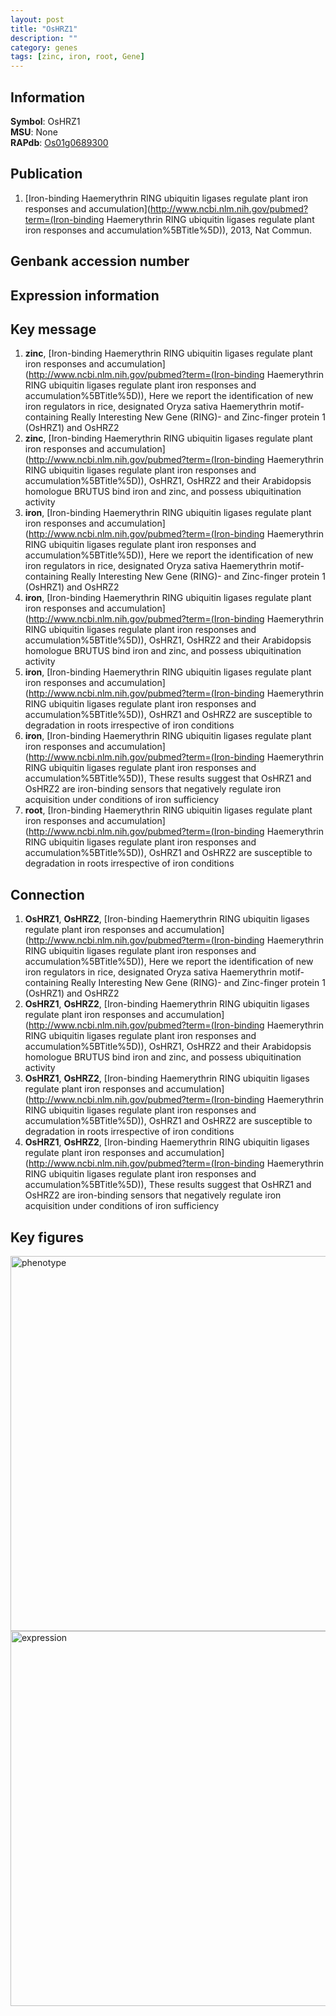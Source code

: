 ```yaml
---
layout: post
title: "OsHRZ1"
description: ""
category: genes
tags: [zinc, iron, root, Gene]
---
```


## Information
__Symbol__: OsHRZ1  
__MSU__: None  
__RAPdb__: [Os01g0689300](http://rapdb.dna.affrc.go.jp/viewer/gbrowse_details/irgsp1?name=Os01g0689300)  

## Publication
1. [Iron-binding Haemerythrin RING ubiquitin ligases regulate plant iron responses and accumulation](http://www.ncbi.nlm.nih.gov/pubmed?term=(Iron-binding Haemerythrin RING ubiquitin ligases regulate plant iron responses and accumulation%5BTitle%5D)), 2013, Nat Commun.

## Genbank accession number

## Expression information

## Key message
1. __zinc__, [Iron-binding Haemerythrin RING ubiquitin ligases regulate plant iron responses and accumulation](http://www.ncbi.nlm.nih.gov/pubmed?term=(Iron-binding Haemerythrin RING ubiquitin ligases regulate plant iron responses and accumulation%5BTitle%5D)),  Here we report the identification of new iron regulators in rice, designated Oryza sativa Haemerythrin motif-containing Really Interesting New Gene (RING)- and Zinc-finger protein 1 (OsHRZ1) and OsHRZ2
2. __zinc__, [Iron-binding Haemerythrin RING ubiquitin ligases regulate plant iron responses and accumulation](http://www.ncbi.nlm.nih.gov/pubmed?term=(Iron-binding Haemerythrin RING ubiquitin ligases regulate plant iron responses and accumulation%5BTitle%5D)),  OsHRZ1, OsHRZ2 and their Arabidopsis homologue BRUTUS bind iron and zinc, and possess ubiquitination activity
3. __iron__, [Iron-binding Haemerythrin RING ubiquitin ligases regulate plant iron responses and accumulation](http://www.ncbi.nlm.nih.gov/pubmed?term=(Iron-binding Haemerythrin RING ubiquitin ligases regulate plant iron responses and accumulation%5BTitle%5D)),  Here we report the identification of new iron regulators in rice, designated Oryza sativa Haemerythrin motif-containing Really Interesting New Gene (RING)- and Zinc-finger protein 1 (OsHRZ1) and OsHRZ2
4. __iron__, [Iron-binding Haemerythrin RING ubiquitin ligases regulate plant iron responses and accumulation](http://www.ncbi.nlm.nih.gov/pubmed?term=(Iron-binding Haemerythrin RING ubiquitin ligases regulate plant iron responses and accumulation%5BTitle%5D)),  OsHRZ1, OsHRZ2 and their Arabidopsis homologue BRUTUS bind iron and zinc, and possess ubiquitination activity
5. __iron__, [Iron-binding Haemerythrin RING ubiquitin ligases regulate plant iron responses and accumulation](http://www.ncbi.nlm.nih.gov/pubmed?term=(Iron-binding Haemerythrin RING ubiquitin ligases regulate plant iron responses and accumulation%5BTitle%5D)),  OsHRZ1 and OsHRZ2 are susceptible to degradation in roots irrespective of iron conditions
6. __iron__, [Iron-binding Haemerythrin RING ubiquitin ligases regulate plant iron responses and accumulation](http://www.ncbi.nlm.nih.gov/pubmed?term=(Iron-binding Haemerythrin RING ubiquitin ligases regulate plant iron responses and accumulation%5BTitle%5D)),  These results suggest that OsHRZ1 and OsHRZ2 are iron-binding sensors that negatively regulate iron acquisition under conditions of iron sufficiency
7. __root__, [Iron-binding Haemerythrin RING ubiquitin ligases regulate plant iron responses and accumulation](http://www.ncbi.nlm.nih.gov/pubmed?term=(Iron-binding Haemerythrin RING ubiquitin ligases regulate plant iron responses and accumulation%5BTitle%5D)),  OsHRZ1 and OsHRZ2 are susceptible to degradation in roots irrespective of iron conditions

## Connection
1. __OsHRZ1__, __OsHRZ2__, [Iron-binding Haemerythrin RING ubiquitin ligases regulate plant iron responses and accumulation](http://www.ncbi.nlm.nih.gov/pubmed?term=(Iron-binding Haemerythrin RING ubiquitin ligases regulate plant iron responses and accumulation%5BTitle%5D)),  Here we report the identification of new iron regulators in rice, designated Oryza sativa Haemerythrin motif-containing Really Interesting New Gene (RING)- and Zinc-finger protein 1 (OsHRZ1) and OsHRZ2
2. __OsHRZ1__, __OsHRZ2__, [Iron-binding Haemerythrin RING ubiquitin ligases regulate plant iron responses and accumulation](http://www.ncbi.nlm.nih.gov/pubmed?term=(Iron-binding Haemerythrin RING ubiquitin ligases regulate plant iron responses and accumulation%5BTitle%5D)),  OsHRZ1, OsHRZ2 and their Arabidopsis homologue BRUTUS bind iron and zinc, and possess ubiquitination activity
3. __OsHRZ1__, __OsHRZ2__, [Iron-binding Haemerythrin RING ubiquitin ligases regulate plant iron responses and accumulation](http://www.ncbi.nlm.nih.gov/pubmed?term=(Iron-binding Haemerythrin RING ubiquitin ligases regulate plant iron responses and accumulation%5BTitle%5D)),  OsHRZ1 and OsHRZ2 are susceptible to degradation in roots irrespective of iron conditions
4. __OsHRZ1__, __OsHRZ2__, [Iron-binding Haemerythrin RING ubiquitin ligases regulate plant iron responses and accumulation](http://www.ncbi.nlm.nih.gov/pubmed?term=(Iron-binding Haemerythrin RING ubiquitin ligases regulate plant iron responses and accumulation%5BTitle%5D)),  These results suggest that OsHRZ1 and OsHRZ2 are iron-binding sensors that negatively regulate iron acquisition under conditions of iron sufficiency

## Key figures
<img src="http://ricencode.github.io/images/OsHRZ1.pheno.png" alt="phenotype"  style="width: 600px;"/>

<img src="http://ricencode.github.io/images/OsHRZ1.exp.png" alt="expression"  style="width: 600px;"/>


